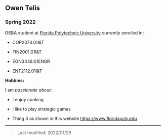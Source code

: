 ## Owen Telis

### Spring 2022 

DSBA student at [Florida Polytechnic University](https://www.floridapoly.edu) currently enrolled in: 

- COP2073.01I&T

- FIN2001.01I&T

- EGN3448.01ENGR

- ENT2112.01I&T

**Hobbies:**

I am _passionate about_: 

- I enjoy cooking

- I like to play strategic games

- Thing 3 as shown in this website <https://www.floridapoly.edu>

***

> Last modified: 2022/01/29